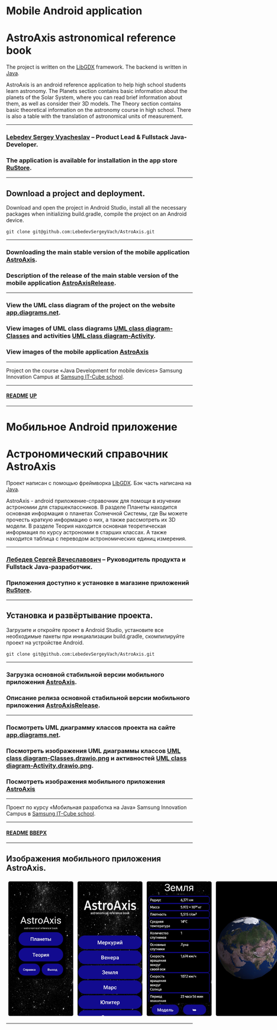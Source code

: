
# Mobile Android application
<a name="up"></a>
# AstroAxis astronomical reference book

The project is written on the [LibGDX](https://libgdx.com) framework. 
The backend is written in [Java](https://www.java.com).

AstroAxis is an android reference application to help high school students learn astronomy.
The Planets section contains basic information about the planets of the Solar System,
where you can read brief information about them, as well as consider their 3D models.
The Theory section contains basic theoretical information on the astronomy course in high school.
There is also a table with the translation of astronomical units of measurement.

___

### [Lebedev Sergey Vyacheslav](https://github.com/LebedevSergeyVach) – Product Lead & Fullstack Java-Developer.
### The application is available for installation in the app store [RuStore](https://www.rustore.ru/catalog/app/com.astro.axis.planet.libgdx).

---

## Download a project and deployment.

Download and open the project in Android Studio, install all the necessary packages 
when initializing build.gradle, compile the project on an Android device.

```commandline
git clone git@github.com:LebedevSergeyVach/AstroAxis.git
```
---

### Downloading the main stable version of the mobile application [AstroAxis](https://github.com/LebedevSergeyVach/AstroAxis/releases/download/Main/AstroAxis.apk).
### Description of the release of the main stable version of the mobile application [AstroAxisRelease](https://github.com/LebedevSergeyVach/AstroAxis/releases/tag/Main).

---

### View the UML class diagram of the project on the website [app.diagrams.net](https://app.diagrams.net/?page-id=C5RBs43oDa-KdzZeNtuy&hide-pages=1#HLebedevSergeyVach%2FAstroAxis%2Fmain%2FUML%20class%20diagram.drawio).
### View images of UML class diagrams [UML class diagram-Classes](UML%2FUML%20class%20diagram-Classes.drawio.png) and activities [UML class diagram-Activity](UML%2FUML%20class%20diagram-Activity.drawio.png).
### View images of the mobile application [AstroAxis](#images)

---

Project on the course «Java Development for mobile devices» 
Samsung Innovation Campus at [Samsung IT-Cube school](https://innovationcampus.ru/itschool/).

---

#### [README](README.md) [UP](#up)

---

# Мобильное Android приложение
<a name="вверх"></a>
# Астрономический справочник AstroAxis

Проект написан с помощью фреймворка [LibGDX](https://libgdx.com). 
Бэк часть написана на [Java](https://www.java.com).

AstroAxis - android приложение-справочник для помощи в изучении астрономии для старшеклассников.
В разделе Планеты находится основная информация о планетах Солнечной Системы,
где Вы можете прочесть краткую информацию о них, а также рассмотреть их 3D модели.
В разделе Теория находится основная теоретическая информация по курсу астрономии в старших классах.
А также находится таблица с переводом астрономических единиц измерения.

___

### [Лебедев Сергей Вячеславович](https://github.com/LebedevSergeyVach) – Руководитель продукта и Fullstack Java-разработчик.
### Приложения доступно к установке в магазине приложений [RuStore](https://www.rustore.ru/catalog/app/com.astro.axis.planet.libgdx).

---

## Установка и развёртывание проекта.
Загрузите и откройте проект в Android Studio, установите все необходимые пакеты 
при инициализации build.gradle, скомпилируйте проект на устройстве Android.

```commandline
git clone git@github.com:LebedevSergeyVach/AstroAxis.git
```
---

### Загрузка основной стабильной версии мобильного приложения [AstroAxis](https://github.com/LebedevSergeyVach/AstroAxis/releases/download/Main/AstroAxis.apk).
### Описание релиза основной стабильной версии мобильного приложения [AstroAxisRelease](https://github.com/LebedevSergeyVach/AstroAxis/releases/tag/Main).

---

### Посмотреть UML диаграмму классов проекта на сайте [app.diagrams.net](https://app.diagrams.net/?page-id=C5RBs43oDa-KdzZeNtuy&hide-pages=1#HLebedevSergeyVach%2FAstroAxis%2Fmain%2FUML%20class%20diagram.drawio). 
### Посмотреть изображения UML диаграммы классов [UML class diagram-Classes.drawio.png](UML%2FUML%20class%20diagram-Classes.drawio.png) и активностей [UML class diagram-Activity.drawio.png](UML%2FUML%20class%20diagram-Activity.drawio.png).
### Посмотреть изображения мобильного приложения [AstroAxis](#images)

---

Проект по курсу «Мобильная разработка на Java» 
Samsung Innovation Campus в [Samsung IT-Cube school](https://innovationcampus.ru/itschool/).

---

#### [README](README.md) [ВВЕРХ](#вверх)

---

<a name="images"></a>
## Изображения мобильного приложения AstroAxis.

<div style="display: flex; justify-content: space-between; align-items: center;">
  <img src="media/images/entry.jpg" alt="Screenshot 1" style="width: 175px; margin: 5px; border: 1px solid #ccc; border-radius: 5px;" />
  <img src="media/images/menu.jpg" alt="Screenshot 2" style="width: 175px; margin: 5px; border: 1px solid #ccc; border-radius: 5px;" />
  <img src="media/images/planet.jpg" alt="Screenshot 3" style="width: 175px; margin: 5px; border: 1px solid #ccc; border-radius: 5px;" />
  <img src="media/images/model.jpg" alt="Screenshot 4" style="width: 175px; margin: 5px; border: 1px solid #ccc; border-radius: 5px;" />
  <img src="media/images/reference.jpg" alt="Screenshot 5" style="width: 175px; margin: 5px; border: 1px solid #ccc; border-radius: 5px;" />
  <img src="media/images/help.jpg" alt="Screenshot 6" style="width: 175px; margin: 5px; border: 1px solid #ccc; border-radius: 5px;" />
</div>

---

